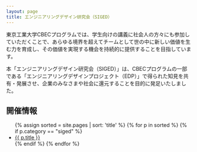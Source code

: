 ```yaml
---
layout: page
title: エンジニアリングデザイン研究会（SIGED）
---
```


東京工業大学CBECプログラムでは、学生向けの講義に社会人の方々にも参加していただくことで、あらゆる境界を超えてチームとして世の中に新しい価値を生む力を育成し、その価値を実現する機会を持続的に提供することを目指しています。

本「エンジニアリングデザイン研究会（SIGED）」は、CBECプログラムの一部である「エンジニアリングデザインプロジェクト（EDP）」で得られた知見を共有・発展させ、企業のみなさまや社会に還元することを目的に発足いたしました。

## 開催情報

<ul>
{% assign sorted = site.pages | sort: 'title' %}
{% for p in sorted %}
  {% if p.category == "siged" %}
<li><a href="{{p.url}}">{{ p.title }}</a></li>
  {% endif %}
{% endfor %}
</ul>


